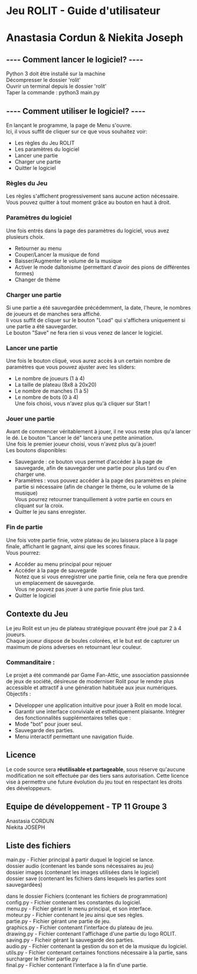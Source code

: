 #        Jeu ROLIT - Guide d'utilisateur        
#       Anastasia Cordun & Niekita Joseph       


## ---- Comment lancer le logiciel? ----
Python 3 doit être installé sur la machine <br/>
Décompresser le dossier 'rolit' <br/>
Ouvrir un terminal depuis le dossier 'rolit' <br/>
Taper la commande : python3 main.py <br/>

## ---- Comment utiliser le logiciel? ----
En lançant le programme, la page de Menu s'ouvre. <br/>
Ici, il vous suffit de cliquer sur ce que vous souhaitez voir: <br/>
- Les règles du Jeu ROLIT <br/>
- Les paramètres du logiciel <br/>
- Lancer une partie <br/>
- Charger une partie <br/>
- Quitter le logiciel <br/>

### Règles du Jeu
Les règles s'affichent progressivement sans aucune action nécessaire.<br/>
Vous pouvez quitter à tout moment grâce au bouton en haut à droit.<br/>

### Paramètres du logiciel
Une fois entrés dans la page des paramètres du logiciel, vous avez plusieurs choix. <br/>
- Retourner au menu <br/>
- Couper/Lancer la musique de fond <br/>
- Baisser/Augmenter le volume de la musique <br/>
- Activer le mode daltonisme (permettant d'avoir des pions de différentes formes) <br/>
- Changer de thème <br/>

### Charger une partie
Si une partie a été sauvegardée précédemment, la date, l'heure, le nombres de joueurs et de manches sera affiché. <br/>
Il vous suffit de cliquer sur le bouton "Load" qui s'affichera uniquement si une partie a été sauvegarder. <br/>
Le bouton "Save" ne fera rien si vous venez de lancer le logiciel. <br/>


### Lancer une partie
Une fois le bouton cliqué, vous aurez accès à un certain nombre de paramètres que vous pouvez ajuster avec les sliders:
- Le nombre de joueurs (1 à 4) <br/>
- La taille de plateau (8x8 à 20x20) <br/>
- Le nombre de manches (1 à 5) <br/>
- Le nombre de bots (0 à 4) <br/>
Une fois choisi, vous n'avez plus qu'à cliquer sur Start ! <br/>

### Jouer une partie
Avant de commencer véritablement à jouer, il ne vous reste plus qu'a lancer le dé. Le bouton "Lancer le dé" lancera une petite animation. <br/>
Une fois le premier joueur choisi, vous n'avez plus qu'à jouer! <br/>
Les boutons disponibles: <br/>
- Sauvegarde : ce bouton vous permet d'accéder à la page de sauvegarde, afin de sauvegarder une partie pour plus tard ou d'en charger une. <br/>
- Paramètres : vous pouvez accéder à la page des paramètres en pleine partie si nécessaire (afin de changer le thème, ou le volume de la musique) <br/>
Vous pourrez retourner tranquillement à votre partie en cours en cliquant sur la croix.
- Quitter le jeu sans enregister. <br/>

### Fin de partie
Une fois votre partie finie, votre plateau de jeu laissera place à la page finale, affichant le gagnant, ainsi que les scores finaux. <br/>
Vous pourrez: <br/>
- Accéder au menu principal pour rejouer <br/>
- Accéder à la page de sauvegarde <br/>
Notez que si vous enregistrer une partie finie, cela ne fera que prendre un emplacement de sauvegarde. <br/>
Vous ne pouvez pas jouer à une partie finie plus tard. <br/>
- Quitter le logiciel <br/>

## Contexte du Jeu
Le jeu Rolit est un jeu de plateau stratégique pouvant être joué par 2 à 4 joueurs. <br/>
Chaque joueur dispose de boules colorées, et le but est de capturer un maximum de pions adverses en retournant leur couleur.

### Commanditaire :
Le projet a été commandé par Game Fan-Attic, une association passionnée de jeux de société, désireuse de moderniser Rolit pour le rendre plus accessible et attractif à une génération habituée aux jeux numériques. <br/>
Objectifs :
- Développer une application intuitive pour jouer à Rolit en mode local.
- Garantir une interface conviviale et esthétiquement plaisante.
Intégrer des fonctionnalités supplémentaires telles que :
- Mode "bot" pour jouer seul.
- Sauvegarde des parties.
- Menu interactif permettant une navigation fluide.


## Licence 
Le code source sera **réutilisable et partageable**, sous réserve qu'aucune modification ne soit effectuée par des tiers sans autorisation. Cette licence vise à permettre une future évolution du jeu tout en respectant les droits des développeurs.

## Equipe de développement - TP 11 Groupe 3
Anastasia CORDUN <br/>
Niekita JOSEPH

## Liste des fichiers
main.py - Fichier principal à partir duquel le logiciel se lance. <br/>
dossier audio (contenant les bande sons nécessaires au jeu) <br/>
dossier images (contenant les images utilisées dans le logiciel) <br/>
dossier save (contenant les fichiers dans lesquels les parties sont sauvegardées) <br/>

dans le dossier Fichiers (contenant les fichiers de programmation) <br/>
config.py - Fichier contenant les constantes du logiciel. <br/>
menu.py - Fichier gérant le menu principal, et son interface. <br/>
moteur.py - Fichier contenant le jeu ainsi que ses règles. <br/>
partie.py - Fichier gérant une partie de jeu. <br/>
graphics.py - Fichier contenant l'interface du plateau de jeu. <br/>
drawing.py - Fichier contenant l'affichage d'une partie du logo ROLIT. <br/>
saving.py - Ficheir gérant la sauvegarde des parties. <br/>
audio.py - Fichier contenant la gestion du son et de la musique du logiciel. <br/>
utils.py - Fichier contenant certaines fonctions nécessaire à la partie, sans surcharger le fichier partie.py <br/>
final.py - Fichier contenant l'interface à la fin d'une partie. <br/>
